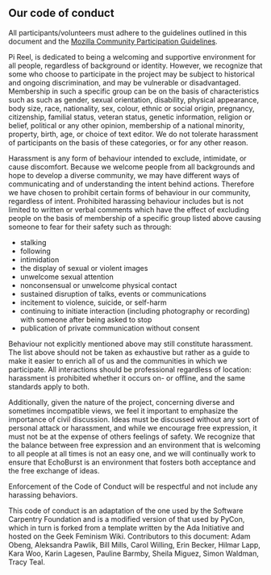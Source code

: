 ## Our code of conduct

 All participants/volunteers must adhere to the guidelines outlined
 in this document and the [Mozilla Community Participation Guidelines](https://www.mozilla.org/en-US/about/governance/policies/participation/). 
 
Pi Reel, is dedicated to being a welcoming and supportive environment for all people, regardless of background or identity. However, we recognize that some who choose to participate in the project may be subject to historical and ongoing discrimination, and may be vulnerable or disadvantaged. Membership in such a specific group can be on the basis of characteristics such as such as gender, sexual orientation, disability, physical appearance, body size, race, nationality, sex, colour, ethnic or social origin, pregnancy, citizenship, familial status, veteran status, genetic information, religion or belief, political or any other opinion, membership of a national minority, property, birth, age, or choice of text editor. We do not tolerate harassment of participants on the basis of these categories, or for any other reason.

Harassment is any form of behaviour intended to exclude, intimidate, or cause discomfort. Because we welcome people from all backgrounds and hope to develop a diverse community, we may have different ways of communicating and of understanding the intent behind actions. Therefore we have chosen to prohibit certain forms of behaviour in our community, regardless of intent. 
Prohibited harassing behaviour includes but is not limited to written or verbal comments which have the effect of excluding people on the basis of membership of a specific group listed above causing someone to fear for their safety such as through: 

* stalking
* following
* intimidation 
* the display of sexual or violent images 
* unwelcome sexual attention
* nonconsensual or unwelcome physical contact
* sustained disruption of talks, events or communications
* incitement to violence, suicide, or self-harm
* continuing to initiate interaction (including photography or recording) with someone after being asked to stop 
* publication of private communication without consent

Behaviour not explicitly mentioned above may still constitute harassment. The list above should not be taken as exhaustive but rather as a guide to make it easier to enrich all of us and the communities in which we participate. All interactions should be professional regardless of location: harassment is prohibited whether it occurs on- or offline, and the same standards apply to both.

Additionally, given the nature of the project, concerning diverse and sometimes incompatible views, we feel it important to emphasize the importance of civil discussion. Ideas must be discussed without any sort of personal attack or harassment, and while we encourage free expression, it must not be at the expense of others feelings of safety. We recognize that the balance between free expression and an environment that is welcoming to all people at all times is not an easy one, and we will continually work to ensure that EchoBurst is an environment that fosters both acceptance and the free exchange of ideas. 

Enforcement of the Code of Conduct will be respectful and not include any harassing behaviors.

This code of conduct is an adaptation of the one used by the Software Carpentry Foundation and is a modified version of that used by PyCon, which in turn is forked from a template written by the Ada Initiative and hosted on the Geek Feminism Wiki. Contributors to this document: Adam Obeng, Aleksandra Pawlik, Bill Mills, Carol Willing, Erin Becker, Hilmar Lapp, Kara Woo, Karin Lagesen, Pauline Barmby, Sheila Miguez, Simon Waldman, Tracy Teal.
